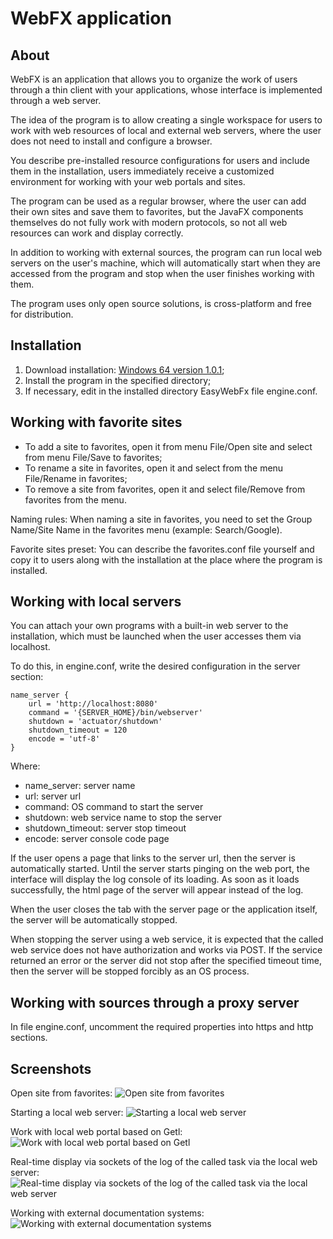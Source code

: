 # WebFX application
## About
WebFX is an application that allows you to organize the work of users through a thin client with your applications, 
whose interface is implemented through a web server.

The idea of the program is to allow creating a single workspace for users to work with web resources of local and 
external web servers, where the user does not need to install and configure a browser.

You describe pre-installed resource configurations for users and include them in the installation, users immediately 
receive a customized environment for working with your web portals and sites.

The program can be used as a regular browser, where the user can add their own sites and save them to favorites, 
but the JavaFX components themselves do not fully work with modern protocols, so not all web resources can work and display correctly.

In addition to working with external sources, the program can run local web servers on the user's machine,
which will automatically start when they are accessed from the program and stop when the user finishes working with them.

The program uses only open source solutions, is cross-platform and free for distribution.

## Installation
1. Download installation:
[Windows 64 version 1.0.1](https://easydata.ru/download/easyworkspace/EasyWebFx_windows-x64_1_0_1.exe);
2. Install the program in the specified directory;
3. If necessary, edit in the installed directory EasyWebFx file engine.conf.

## Working with favorite sites
* To add a site to favorites, open it from menu File/Open site and select from menu File/Save to favorites;
* To rename a site in favorites, open it and select  from the menu File/Rename in favorites;
* To remove a site from favorites, open it and select file/Remove from favorites from the menu.

Naming rules:
When naming a site in favorites, you need to set the Group Name/Site Name in the favorites menu 
(example: Search/Google).

Favorite sites preset:
You can describe the favorites.conf file yourself and copy it to users along with 
the installation at the place where the program is installed.

## Working with local servers
You can attach your own programs with a built-in web server to the installation, 
which must be launched when the user accesses them via localhost.

To do this, in engine.conf, write the desired configuration in the server section:
```
name_server {
    url = 'http://localhost:8080'
    command = '{SERVER_HOME}/bin/webserver'
    shutdown = 'actuator/shutdown'
    shutdown_timeout = 120
    encode = 'utf-8'
}
```
Where:
* name_server: server name
* url: server url
* command: OS command to start the server
* shutdown: web service name to stop the server
* shutdown_timeout: server stop timeout
* encode: server console code page

If the user opens a page that links to the server url, then the server is automatically started.
Until the server starts pinging on the web port, the interface will display the log console of 
its loading. As soon as it loads successfully, the html page of the server will appear 
instead of the log.

When the user closes the tab with the server page or the application itself, the server will be 
automatically stopped.

When stopping the server using a web service, it is expected that the called web service does not 
have authorization and works via POST. If the service returned an error or the server did not 
stop after the specified timeout time, then the server will be stopped forcibly as an OS process.

## Working with sources through a proxy server
In file engine.conf, uncomment the required properties into https and http sections.

## Screenshots
Open site from favorites:
![Open site from favorites](../master/screenshots/screen1.png)

Starting a local web server:
![Starting a local web server](../master/screenshots/screen2.png?raw=true)

Work with local web portal based on Getl:
![Work with local web portal based on Getl](../master/screenshots/screen3.png?raw=true)

Real-time display via sockets of the log of the called task via the local web server:
![Real-time display via sockets of the log of the called task via the local web server](../master/screenshots/screen4.png?raw=true)

Working with external documentation systems:
![Working with external documentation systems](../master/screenshots/screen5.png?raw=true)
